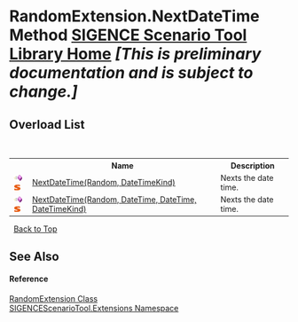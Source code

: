 # RandomExtension.NextDateTime Method <a href="https://github.com/ObiWanLansi/SIGENCE-Scenario-Tool">SIGENCE Scenario Tool Library Home</a> _**\[This is preliminary documentation and is subject to change.\]**_


## Overload List
&nbsp;<table><tr><th></th><th>Name</th><th>Description</th></tr><tr><td>![Public method](media/pubmethod.gif "Public method")![Static member](media/static.gif "Static member")</td><td><a href="2deab833-a949-73a0-d8f3-bfef5205dd9a.md">NextDateTime(Random, DateTimeKind)</a></td><td>
Nexts the date time.</td></tr><tr><td>![Public method](media/pubmethod.gif "Public method")![Static member](media/static.gif "Static member")</td><td><a href="8d2d2d8c-486e-6c59-48d9-c269f4292555.md">NextDateTime(Random, DateTime, DateTime, DateTimeKind)</a></td><td>
Nexts the date time.</td></tr></table>&nbsp;
<a href="#randomextension.nextdatetime-method">Back to Top</a>

## See Also


#### Reference
<a href="ec79cd66-cabe-b34d-c958-1063ff30e004.md">RandomExtension Class</a><br /><a href="f2af11f5-ae9d-3dcc-a4a9-ba07a037925f.md">SIGENCEScenarioTool.Extensions Namespace</a><br />
